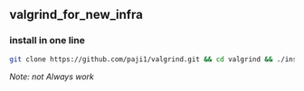 ## valgrind_for_new_infra

### install in one line

```sh
git clone https://github.com/paji1/valgrind.git && cd valgrind && ./installer
```

*Note: not Always work*
